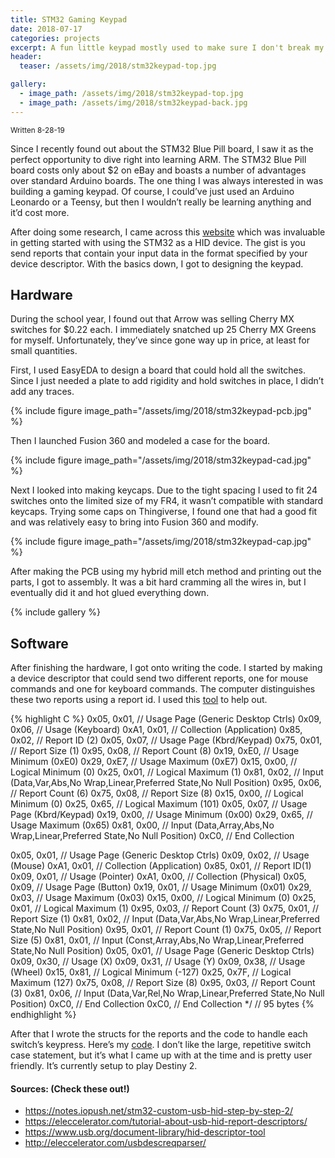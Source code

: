 ```yaml
---
title: STM32 Gaming Keypad
date: 2018-07-17
categories: projects
excerpt: A fun little keypad mostly used to make sure I don't break my keyboard with how much gaming I do.
header:
  teaser: /assets/img/2018/stm32keypad-top.jpg

gallery:
  - image_path: /assets/img/2018/stm32keypad-top.jpg
  - image_path: /assets/img/2018/stm32keypad-back.jpg
---
```


<sub>Written 8-28-19</sub>

Since I recently found out about the STM32 Blue Pill board, I saw it as the perfect opportunity to dive right into learning ARM. The STM32 Blue Pill board costs only about $2 on eBay and boasts a number of advantages over standard Arduino boards. The one thing I was always interested in was building a gaming keypad. Of course, I could’ve just used an Arduino Leonardo or a Teensy, but then I wouldn’t really be learning anything and it’d cost more.

After doing some research, I came across this [website](https://notes.iopush.net/stm32-custom-usb-hid-step-by-step-2/) which was invaluable in getting started with using the STM32 as a HID device. The gist is you send reports that contain your input data in the format specified by your device descriptor. With the basics down, I got to designing the keypad.

## Hardware

During the school year, I found out that Arrow was selling Cherry MX switches for $0.22 each. I immediately snatched up 25 Cherry MX Greens for myself. Unfortunately, they’ve since gone way up in price, at least for small quantities.

First, I used EasyEDA to design a board that could hold all the switches. Since I just needed a plate to add rigidity and hold switches in place, I didn’t add any traces.

{% include figure image_path="/assets/img/2018/stm32keypad-pcb.jpg" %}

Then I launched Fusion 360 and modeled a case for the board.

{% include figure image_path="/assets/img/2018/stm32keypad-cad.jpg" %}

Next I looked into making keycaps. Due to the tight spacing I used to fit 24 switches onto the limited size of my FR4, it wasn’t compatible with standard keycaps. Trying some caps on Thingiverse, I found one that had a good fit and was relatively easy to bring into Fusion 360 and modify.

{% include figure image_path="/assets/img/2018/stm32keypad-cap.jpg" %}

After making the PCB using my hybrid mill etch method and printing out the parts, I got to assembly. It was a bit hard cramming all the wires in, but I eventually did it and hot glued everything down.

{% include gallery %}

## Software

After finishing the hardware, I got onto writing the code. I started by making a device descriptor that could send two different reports, one for mouse commands and one for keyboard commands. The computer distinguishes these two reports using a report id. I used this [tool](https://www.usb.org/document-library/hid-descriptor-tool) to help out.

{% highlight C %}
0x05, 0x01, // Usage Page (Generic Desktop Ctrls)
0x09, 0x06, // Usage (Keyboard)
0xA1, 0x01, // Collection (Application)
0x85, 0x02, //   Report ID (2)
0x05, 0x07, //   Usage Page (Kbrd/Keypad)
0x75, 0x01, //   Report Size (1)
0x95, 0x08, //   Report Count (8)
0x19, 0xE0, //   Usage Minimum (0xE0)
0x29, 0xE7, //   Usage Maximum (0xE7)
0x15, 0x00, //   Logical Minimum (0)
0x25, 0x01, //   Logical Maximum (1)
0x81, 0x02, //   Input (Data,Var,Abs,No Wrap,Linear,Preferred State,No Null Position)
0x95, 0x06, //   Report Count (6)
0x75, 0x08, //   Report Size (8)
0x15, 0x00, //   Logical Minimum (0)
0x25, 0x65, //   Logical Maximum (101)
0x05, 0x07, //   Usage Page (Kbrd/Keypad)
0x19, 0x00, //   Usage Minimum (0x00)
0x29, 0x65, //   Usage Maximum (0x65)
0x81, 0x00, //   Input (Data,Array,Abs,No Wrap,Linear,Preferred State,No Null Position)
0xC0,		// End Collection

0x05, 0x01, // Usage Page (Generic Desktop Ctrls)
0x09, 0x02, // Usage (Mouse)
0xA1, 0x01, // Collection (Application)
0x85, 0x01, // Report ID(1)
0x09, 0x01, //   Usage (Pointer)
0xA1, 0x00, //   Collection (Physical)
0x05, 0x09, //     Usage Page (Button)
0x19, 0x01, //     Usage Minimum (0x01)
0x29, 0x03, //     Usage Maximum (0x03)
0x15, 0x00, //     Logical Minimum (0)
0x25, 0x01, //     Logical Maximum (1)
0x95, 0x03, //     Report Count (3)
0x75, 0x01, //     Report Size (1)
0x81, 0x02, //     Input (Data,Var,Abs,No Wrap,Linear,Preferred State,No Null Position)
0x95, 0x01, //     Report Count (1)
0x75, 0x05, //     Report Size (5)
0x81, 0x01, //     Input (Const,Array,Abs,No Wrap,Linear,Preferred State,No Null Position)
0x05, 0x01, //     Usage Page (Generic Desktop Ctrls)
0x09, 0x30, //     Usage (X)
0x09, 0x31, //     Usage (Y)
0x09, 0x38, //     Usage (Wheel)
0x15, 0x81, //     Logical Minimum (-127)
0x25, 0x7F, //     Logical Maximum (127)
0x75, 0x08, //     Report Size (8)
0x95, 0x03, //     Report Count (3)
0x81, 0x06, //     Input (Data,Var,Rel,No Wrap,Linear,Preferred State,No Null Position)
0xC0,       //   End Collection
0xC0,       // End Collection */
// 95 bytes
{% endhighlight %}

After that I wrote the structs for the reports and the code to handle each switch’s keypress. Here’s my [code](https://gist.github.com/dragonlock2/ae8e986bfac5201c19ba32f75179c6cb). I don’t like the large, repetitive switch case statement, but it’s what I came up with at the time and is pretty user friendly. It’s currently setup to play Destiny 2.

#### Sources: (Check these out!)

- <https://notes.iopush.net/stm32-custom-usb-hid-step-by-step-2/>
- <https://eleccelerator.com/tutorial-about-usb-hid-report-descriptors/>
- <https://www.usb.org/document-library/hid-descriptor-tool>
- <http://eleccelerator.com/usbdescreqparser/>
